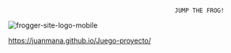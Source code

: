                                                    JUMP THE FROG!


			
![frogger-site-logo-mobile](https://user-images.githubusercontent.com/46864823/55611711-9fd0b480-5786-11e9-929c-41d7df8cebe6.jpg)








https://juanmana.github.io/Juego-proyecto/
